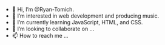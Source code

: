 - 👋 Hi, I’m @Ryan-Tomich.
- 👀 I’m interested in web development and producing music.
- 🌱 I’m currently learning JavaScript, HTML, and CSS.
- 💞️ I’m looking to collaborate on ...
- 📫 How to reach me ...
